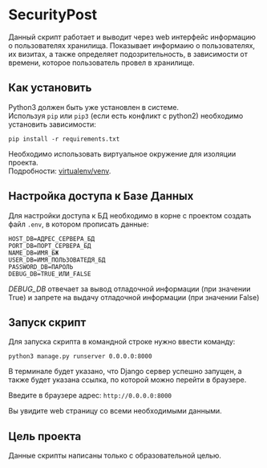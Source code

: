 # SecurityPost

Данный скрипт работает и выводит через web интерфейс информацию о пользователях хранилища. Показывает информаию о пользователях, их визитах, а также определяет подозрительность, в зависимости от времени, которое пользователь провел в хранилище.

## Как установить

Python3 должен быть уже установлен в системе.  
Используя `pip` или  `pip3`  (если есть конфликт с python2) необходимо установить  зависимости:

```shell
pip install -r requirements.txt
```

Необходимо использовать виртуальное окружение для изоляции проекта.  
Подробности: [virtualenv/venv](https://docs.python.org/3/library/venv.html).

## Настройка доступа к Базе Данных

Для настройки доступа к БД необходимо в корне с проектом создать файл `.env`, в котором прописать данные:

```
HOST_DB=АДРЕС_СЕРВЕРА_БД
PORT_DB=ПОРТ_СЕРВЕРА_БД
NAME_DB=ИМЯ_БЖ
USER_DB=ИМЯ_ПОЛЬЗОВАТЕДЯ_БД
PASSWORD_DB=ПАРОЛЬ
DEBUG_DB=TRUE_ИЛИ_FALSE
```

*DEBUG_DB* отвечает за вывод отладочной информации (при значении True) и запрете на выдачу отладочной информации (при значении False)


## Запуск скрипт

Для запуска скрипта в командной строке нужно ввести команду:

```shell
python3 manage.py runserver 0.0.0.0:8000
```

В терминале будет указано, что Django сервер успешно запущен, а также будет указана ссылка, по которой можно перейти в браузере.

Введите в браузере адрес: `http://0.0.0.0:8000`

Вы увидите web страницу со всеми необходимыми данными.

## Цель проекта

Данные скрипты написаны только с образовательной целью. 